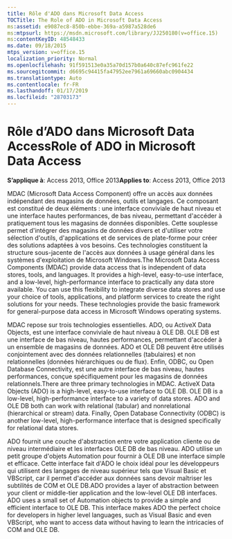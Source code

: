 ```yaml
---
title: Rôle d'ADO dans Microsoft Data Access
TOCTitle: The Role of ADO in Microsoft Data Access
ms:assetid: e9087ec8-850b-ebbe-369a-a5987a528de6
ms:mtpsurl: https://msdn.microsoft.com/library/JJ250180(v=office.15)
ms:contentKeyID: 48548433
ms.date: 09/18/2015
mtps_version: v=office.15
localization_priority: Normal
ms.openlocfilehash: 91f591513e0a35a70d157b0a640c87efc961fe22
ms.sourcegitcommit: d6695c94415fa47952ee7961a69660abc0904434
ms.translationtype: Auto
ms.contentlocale: fr-FR
ms.lasthandoff: 01/17/2019
ms.locfileid: "28703173"
---
```

# <a name="role-of-ado-in-microsoft-data-access"></a><span data-ttu-id="9bb5f-102">Rôle d’ADO dans Microsoft Data Access</span><span class="sxs-lookup"><span data-stu-id="9bb5f-102">Role of ADO in Microsoft Data Access</span></span>

<span data-ttu-id="9bb5f-103">**S’applique à**: Access 2013, Office 2013</span><span class="sxs-lookup"><span data-stu-id="9bb5f-103">**Applies to**: Access 2013, Office 2013</span></span>

<span data-ttu-id="9bb5f-p101">MDAC (Microsoft Data Access Component) offre un accès aux données indépendant des magasins de données, outils et langages. Ce composant est constitué de deux éléments : une interface conviviale de haut niveau et une interface hautes performances, de bas niveau, permettant d'accéder à pratiquement tous les magasins de données disponibles. Cette souplesse permet d'intégrer des magasins de données divers et d'utiliser votre sélection d'outils, d'applications et de services de plate-forme pour créer des solutions adaptées à vos besoins. Ces technologies constituent la structure sous-jacente de l'accès aux données à usage général dans les systèmes d'exploitation de Microsoft Windows.</span><span class="sxs-lookup"><span data-stu-id="9bb5f-p101">The Microsoft Data Access Components (MDAC) provide data access that is independent of data stores, tools, and languages. It provides a high-level, easy-to-use interface, and a low-level, high-performance interface to practically any data store available. You can use this flexibility to integrate diverse data stores and use your choice of tools, applications, and platform services to create the right solutions for your needs. These technologies provide the basic framework for general-purpose data access in Microsoft Windows operating systems.</span></span>

<span data-ttu-id="9bb5f-p102">MDAC repose sur trois technologies essentielles. ADO, ou ActiveX Data Objects, est une interface conviviale de haut niveau à OLE DB. OLE DB est une interface de bas niveau, hautes performances, permettant d'accéder à un ensemble de magasins de données. ADO et OLE DB peuvent être utilisés conjointement avec des données relationnelles (tabulaires) et non relationnelles (données hiérarchiques ou de flux). Enfin, ODBC, ou Open Database Connectivity, est une autre interface de bas niveau, hautes performances, conçue spécifiquement pour les magasins de données relationnels.</span><span class="sxs-lookup"><span data-stu-id="9bb5f-p102">There are three primary technologies in MDAC. ActiveX Data Objects (ADO) is a high-level, easy-to-use interface to OLE DB. OLE DB is a low-level, high-performance interface to a variety of data stores. ADO and OLE DB both can work with relational (tabular) and nonrelational (hierarchical or stream) data. Finally, Open Database Connectivity (ODBC) is another low-level, high-performance interface that is designed specifically for relational data stores.</span></span>

<span data-ttu-id="9bb5f-p103">ADO fournit une couche d'abstraction entre votre application cliente ou de niveau intermédiaire et les interfaces OLE DB de bas niveau. ADO utilise un petit groupe d'objets Automation pour fournir à OLE DB une interface simple et efficace. Cette interface fait d'ADO le choix idéal pour les développeurs qui utilisent des langages de niveau supérieur tels que Visual Basic et VBScript, car il permet d'accéder aux données sans devoir maîtriser les subtilités de COM et OLE DB.</span><span class="sxs-lookup"><span data-stu-id="9bb5f-p103">ADO provides a layer of abstraction between your client or middle-tier application and the low-level OLE DB interfaces. ADO uses a small set of Automation objects to provide a simple and efficient interface to OLE DB. This interface makes ADO the perfect choice for developers in higher level languages, such as Visual Basic and even VBScript, who want to access data without having to learn the intricacies of COM and OLE DB.</span></span>

